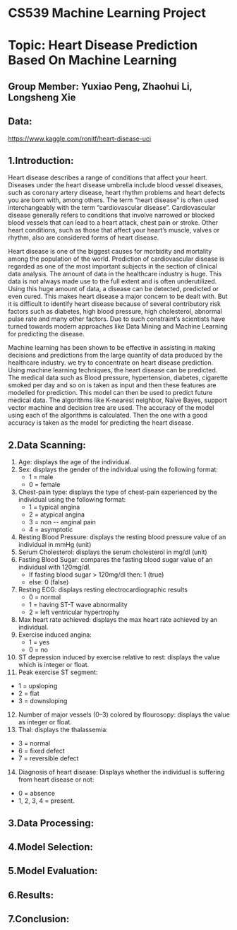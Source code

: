 CS539 Machine Learning Project
===
Topic: Heart Disease Prediction Based On Machine Learning
===

Group Member: Yuxiao Peng, Zhaohui Li, Longsheng Xie
---
Data:
---
https://www.kaggle.com/ronitf/heart-disease-uci


1.Introduction:
---
Heart disease describes a range of conditions that affect your heart. Diseases under the heart disease umbrella include blood vessel diseases, such as coronary artery disease, heart rhythm problems and heart defects you are born with, among others. The term “heart disease” is often used interchangeably with the term “cardiovascular disease”. Cardiovascular disease generally refers to conditions that involve narrowed or blocked blood vessels that can lead to a heart attack, chest pain or stroke. Other heart conditions, such as those that affect your heart’s muscle, valves or rhythm, also are considered forms of heart disease.

Heart disease is one of the biggest causes for morbidity and mortality among the population of the world. Prediction of cardiovascular disease is regarded as one of the most important subjects in the section of clinical data analysis. The amount of data in the healthcare industry is huge. This data is not always made use to the full extent and is often underutilized. Using this huge amount of data, a disease can be detected, predicted or even cured. This makes heart disease a major concern to be dealt with. But it is difficult to identify heart disease because of several contributory risk factors such as diabetes, high blood pressure, high cholesterol, abnormal pulse rate and many other factors. Due to such constraint’s scientists have turned towards modern approaches like Data Mining and Machine Learning for predicting the disease.

Machine learning has been shown to be effective in assisting in making decisions and predictions from the large quantity of data produced by the healthcare industry. we try to concentrate on heart disease prediction. Using machine learning techniques, the heart disease can be predicted. The medical data such as Blood pressure, hypertension, diabetes, cigarette smoked per day and so on is taken as input and then these features are modelled for prediction. This model can then be used to predict future medical data. The algorithms like K-nearest neighbor, Naïve Bayes, support vector machine and decision tree are used. The accuracy of the model using each of the algorithms is calculated. Then the one with a good accuracy is taken as the model for predicting the heart disease.

2.Data Scanning:
---
1. Age: displays the age of the individual.
2. Sex: displays the gender of the individual using the following format:
   * 1 = male
   * 0 = female
3. Chest-pain type: displays the type of chest-pain experienced by the individual using the following format:
   * 1 = typical angina
   * 2 = atypical angina
   * 3 = non -- anginal pain
   * 4 = asymptotic
4. Resting Blood Pressure: displays the resting blood pressure value of an individual in mmHg (unit)
5. Serum Cholesterol: displays the serum cholesterol in mg/dl (unit)
6. Fasting Blood Sugar: compares the fasting blood sugar value of an individual with 120mg/dl.
   * If fasting blood sugar > 120mg/dl then: 1 (true)
   * else: 0 (false)
7. Resting ECG: displays resting electrocardiographic results
   * 0 = normal
   * 1 = having ST-T wave abnormality
   * 2 = left ventricular hypertrophy
8. Max heart rate achieved: displays the max heart rate achieved by an individual.
9. Exercise induced angina:
   * 1 = yes
   * 0 = no
10. ST depression induced by exercise relative to rest: displays the value which is integer or float.
11. Peak exercise ST segment:
   * 1 = upsloping
   * 2 = flat
   * 3 = downsloping
12. Number of major vessels (0–3) colored by flourosopy: displays the value as integer or float.
13. Thal: displays the thalassemia:
   * 3 = normal
   * 6 = fixed defect
   * 7 = reversible defect
14. Diagnosis of heart disease: Displays whether the individual is suffering from heart disease or not:
   * 0 = absence
   * 1, 2, 3, 4 = present.

3.Data Processing:
---

4.Model Selection:
---

5.Model Evaluation:
---

6.Results:
---

7.Conclusion:
---

